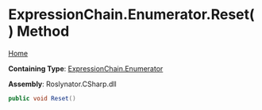 # ExpressionChain\.Enumerator\.Reset\(\) Method

[Home](../../../../../README.md)

**Containing Type**: [ExpressionChain.Enumerator](../README.md)

**Assembly**: Roslynator\.CSharp\.dll

```csharp
public void Reset()
```

